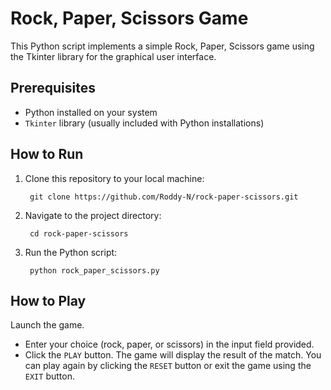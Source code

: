 # Rock, Paper, Scissors Game

This Python script implements a simple Rock, Paper, Scissors game using the Tkinter library for the graphical user interface.

## Prerequisites
- Python installed on your system
- `Tkinter` library (usually included with Python installations)

## How to Run
1. Clone this repository to your local machine:

		git clone https://github.com/Roddy-N/rock-paper-scissors.git

2. Navigate to the project directory:

		cd rock-paper-scissors

3. Run the Python script:

		python rock_paper_scissors.py

## How to Play
Launch the game.
- Enter your choice (rock, paper, or scissors) in the input field provided.
- Click the `PLAY` button.
The game will display the result of the match.
You can play again by clicking the `RESET` button or exit the game using the `EXIT` button.